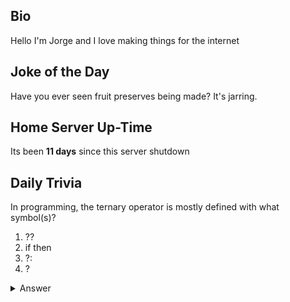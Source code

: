 ## Bio

Hello I'm Jorge and I love making things for the internet

## Joke of the Day

Have you ever seen fruit preserves being made? It's jarring.

## Home Server Up-Time

Its been **11 days** since this server shutdown


## Daily Trivia

In programming, the ternary operator is mostly defined with what symbol(s)?
 1. ??
 2. if then
 3. ?:
 4. ?

<details>
  <summary>Answer</summary>
  ?:
</details>
